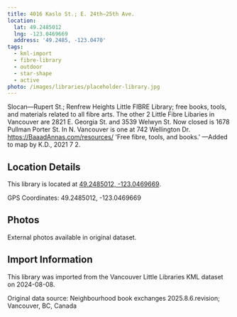 ```yaml
---
title: 4016 Kaslo St.; E. 24th—25th Ave.
location:
  lat: 49.2485012
  lng: -123.0469669
  address: '49.2485, -123.0470'
tags:
  - kml-import
  - fibre-library
  - outdoor
  - star-shape
  - active
photo: /images/libraries/placeholder-library.jpg
---
```

Slocan—Rupert St.;
Renfrew Heights Little FIBRE Library; free books, tools, and materials related to all fibre arts.
The other 2 Little Fibre Libaries in Vancouver are 2821 E. Georgia St. and 3539 Welwyn St.
Now closed is 1678 Pullman Porter St.
In N. Vancouver is one at 742 Wellington Dr.
https://BaaadAnnas.com/resources/
'Free fibre, tools, and books.'
—Added to map by K.D., 2021 7 2.  

## Location Details

This library is located at [49.2485012, -123.0469669](https://www.google.com/maps?q=49.2485012,-123.0469669).

GPS Coordinates: 49.2485012, -123.0469669

## Photos

External photos available in original dataset.

## Import Information

This library was imported from the Vancouver Little Libraries KML dataset on 2024-08-08.

Original data source: Neighbourhood book exchanges 2025.8.6.revision; Vancouver, BC, Canada
